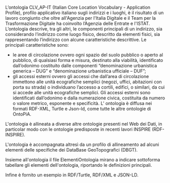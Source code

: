 L’ontologia CLV_AP-IT (Italian Core Location Vocabulary - Application Profile), profilo applicativo italiano sugli indirizzi e i luoghi, è il risultato di un lavoro congiunto che oltre all'Agenzia per l'Italia Digitale e il Team per la Trasformazione Digitale ha coinvolto l’Agenzia delle Entrate e l'ISTAT.L’ontologia descrive, tra gli altri, le componenti principali di un indirizzo, sia considerando l’indirizzo come luogo fisico, descritto da elementi fisici, sia rappresentando l’indirizzo con alcune caratteristiche descrittive.Le principali caratteristiche sono:+	le aree di circolazione ovvero ogni spazio del suolo pubblico o aperto al pubblico, di qualsiasi forma e misura, destinato alla viabilità, identificato dall’odonimo costituito dalle componenti “denominazione urbanistica generica – DUG” e “denominazione urbanistica ufficiale – DUF”;+ gli accessi esterni ovvero gli accessi che dall’area di circolazione immettono alle unità ecografiche semplici (negozi, uffici, abitazioni con porta su strada) o individuano l’accesso a cortili, edifici, o similari, da cui si accede alle unità ecografiche semplici. Gli accessi esterni sono identificati dall’odonimo e dalla numerazione civica, costituita da numero o valore metrico, esponente e specificità.L’ ontologia è diffusa nei formati RDF-XML, Turtle e Json-ld, come tutte le altre ontologie di OntoPiA.L'ontologia è allineata a diverse altre ontologie presenti nel Web dei Dati, in particolar modo con le ontologie predisposte in recenti lavori INSPIRE (RDF-INSPIRE).L'ontologia è accompagnata altresì da un profilo di allineamento ad alcuni elementi delle specifiche dei DataBase GeoTopografici (DBGT).Insieme all'ontologia il file ElementiOntologia mirano a indicare sottoforma tabellare gli elementi dell'ontologia, riportando le definizioni principali.Infine è fornito un esempio in RDF/Turtle, RDF/XML e JSON-LD.